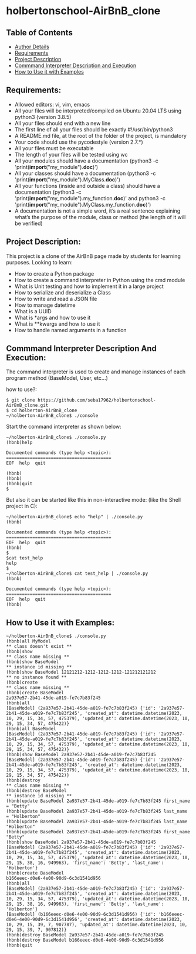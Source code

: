# holbertonschool-AirBnB_clone
## Table of Contents
- [Author Details](https://github.com/seba17962/holbertonschool-AirBnB_clone/blob/main/AUTHORS)
- [Requirements](#requirements)
- [Project Description](#project-description)
- [Commmand Interpreter Description and Execution](#commmand-interpreter-description-and-execution)
- [How to Use it with Examples](#how-to-use-it-with-examples)

##  Requirements:
*   Allowed editors: vi, vim, emacs
*   All your files will be interpreted/compiled on Ubuntu 20.04 LTS using python3 (version 3.8.5)
*   All your files should end with a new line
*   The first line of all your files should be exactly #!/usr/bin/python3
*   A README.md file, at the root of the folder of the project, is mandatory
*   Your code should use the pycodestyle (version 2.7.*)
*   All your files must be executable
*   The length of your files will be tested using wc
*   All your modules should have a documentation (python3 -c 'print(__import__("my_module").__doc__)')
*   All your classes should have a documentation (python3 -c 'print(__import__("my_module").MyClass.__doc__)')
*   All your functions (inside and outside a class) should have a documentation (python3 -c 'print(__import__("my_module").my_function.__doc__)' and python3 -c 'print(__import__("my_module").MyClass.my_function.__doc__)')
*   A documentation is not a simple word, it’s a real sentence explaining what’s the purpose of the module, class or method (the length of it will be verified)

## Project Description:
This project is a clone of the AirBnB page made by students for learning purposes.
Looking to learn:
*   How to create a Python package
*   How to create a command interpreter in Python using the cmd module
*   What is Unit testing and how to implement it in a large project
*   How to serialize and deserialize a Class
*   How to write and read a JSON file
*   How to manage datetime
*   What is a UUID
*   What is *args and how to use it
*   What is **kwargs and how to use it
*   How to handle named arguments in a function

## Commmand Interpreter Description And Execution:

The command interpreter is used to create and manage instances of each program method (BaseModel, User, etc...)

how to use?:
```
$ git clone https://github.com/seba17962/holbertonschool-AirBnB_clone.git
$ cd holberton-AirBnB_clone
~/holberton-AirBnB_clone$ ./console
```

Start the command interpreter as shown below:
```
~/holberton-AirBnB_clone$ ./console.py
(hbnb)help

Documented commands (type help <topic>):
========================================
EOF  help  quit

(hbnb)
(hbnb)
(hbnb)quit
$
```
But also it can be started like this in non-interactive mode: (like the Shell project in C):
```
~/holberton-AirBnB_clone$ echo "help" | ./console.py
(hbnb)

Documented commands (type help <topic>):
========================================
EOF  help  quit
(hbnb)
$
$cat test_help
help
$
~/holberton-AirBnB_clone$ cat test_help | ./console.py
(hbnb)

Documented commands (type help <topic>):
========================================
EOF  help  quit
(hbnb)
```

## How to Use it with Examples:
```
~/holberton-AirBnB_clone$ ./console.py
(hbnb)all MyModel
** class doesn't exist **
(hbnb)show
** class name missing **
(hbnb)show BaseModel
** instance id missing **
(hbnb)show BaseModel 12121212-1212-1212-1212-121212121212
** no instance found **
(hbnb)create
** class name missing **
(hbnb)create BaseModel
2a937e57-2b41-45de-a019-fe7c7b83f245
(hbnb)all
[BaseModel] (2a937e57-2b41-45de-a019-fe7c7b83f245) {'id': '2a937e57-2b41-45de-a019-fe7c7b83f245', 'created_at': datetime.datetime(2023, 10, 29, 15, 34, 57, 475379), 'updated_at': datetime.datetime(2023, 10, 29, 15, 34, 57, 475422)}
(hbnb)all BaseModel
[BaseModel] (2a937e57-2b41-45de-a019-fe7c7b83f245) {'id': '2a937e57-2b41-45de-a019-fe7c7b83f245', 'created_at': datetime.datetime(2023, 10, 29, 15, 34, 57, 475379), 'updated_at': datetime.datetime(2023, 10, 29, 15, 34, 57, 475422)}
(hbnb)show BaseModel 2a937e57-2b41-45de-a019-fe7c7b83f245
[BaseModel] (2a937e57-2b41-45de-a019-fe7c7b83f245) {'id': '2a937e57-2b41-45de-a019-fe7c7b83f245', 'created_at': datetime.datetime(2023, 10, 29, 15, 34, 57, 475379), 'updated_at': datetime.datetime(2023, 10, 29, 15, 34, 57, 475422)}
(hbnb)destroy
** class name missing **
(hbnb)destroy BaseModel
** instance id missing **
(hbnb)update BaseModel 2a937e57-2b41-45de-a019-fe7c7b83f245 first_name = "Betty"
(hbnb)update BaseModel 2a937e57-2b41-45de-a019-fe7c7b83f245 last_name = "Holberton"
(hbnb)update BaseModel 2a937e57-2b41-45de-a019-fe7c7b83f245 last_name "Holberton"
(hbnb)update BaseModel 2a937e57-2b41-45de-a019-fe7c7b83f245 first_name "Betty"
(hbnb)show BaseModel 2a937e57-2b41-45de-a019-fe7c7b83f245
[BaseModel] (2a937e57-2b41-45de-a019-fe7c7b83f245) {'id': '2a937e57-2b41-45de-a019-fe7c7b83f245', 'created_at': datetime.datetime(2023, 10, 29, 15, 34, 57, 475379), 'updated_at': datetime.datetime(2023, 10, 29, 15, 38, 16, 949963), 'first_name': 'Betty', 'last_name': 'Holberton'}
(hbnb)create BaseModel
b166eeec-d0e6-4e00-90d9-6c3d1541d956
(hbnb)all
[BaseModel] (2a937e57-2b41-45de-a019-fe7c7b83f245) {'id': '2a937e57-2b41-45de-a019-fe7c7b83f245', 'created_at': datetime.datetime(2023, 10, 29, 15, 34, 57, 475379), 'updated_at': datetime.datetime(2023, 10, 29, 15, 38, 16, 949963), 'first_name': 'Betty', 'last_name': 'Holberton'}
[BaseModel] (b166eeec-d0e6-4e00-90d9-6c3d1541d956) {'id': 'b166eeec-d0e6-4e00-90d9-6c3d1541d956', 'created_at': datetime.datetime(2023, 10, 29, 15, 39, 7, 907787), 'updated_at': datetime.datetime(2023, 10, 29, 15, 39, 7, 907812)}
(hbnb)destroy BaseModel 2a937e57-2b41-45de-a019-fe7c7b83f245
(hbnb)destroy BaseModel b166eeec-d0e6-4e00-90d9-6c3d1541d956
(hbnb)quit
```
